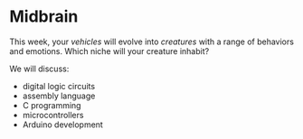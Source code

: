 # Midbrain

This week, your *vehicles* will evolve into *creatures* with a range of behaviors and emotions. Which niche will your creature inhabit?

We will discuss:

- digital logic circuits
- assembly language
- C programming
- microcontrollers
- Arduino development
